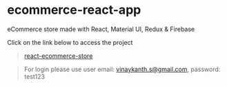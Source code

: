 # ecommerce-react-app
eCommerce store made with React, Material UI, Redux &amp; Firebase

Click on the link below to access the project  
> [react-ecommerce-store](https://vinay-react-ecommerce.netlify.app)

> For login please use user email: vinaykanth.s@gmail.com, password: test123 

